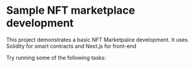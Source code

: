 # Sample NFT marketplace development

This project demonstrates a basic NFT Marketpalce development. It uses Solidity for smart contracts and Next.js for front-end

Try running some of the following tasks:

